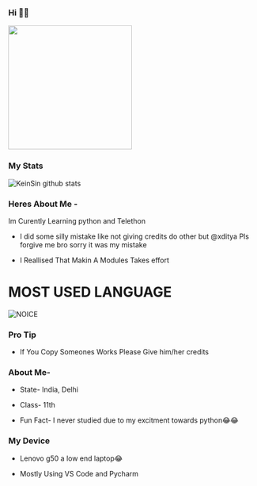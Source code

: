 ### Hi 👋👋

<img align='centre' src='https://media1.tenor.com/images/73c30c771d758437b67f727452b73f4e/tenor.gif' width='250"'>

### My Stats
![KeinSin github stats](https://github-readme-stats.vercel.app/api?username=KeinShin&show_icons=true&theme=midnight-purple)

### Heres About Me -

Im Curently Learning python and Telethon 

- I did some silly mistake like not giving credits do other but @xditya Pls forgive me bro sorry it was my mistake 

- I Reallised That Makin A Modules Takes effort 

# MOST USED LANGUAGE

![NOICE](https://github-readme-stats.vercel.app/api/top-langs/?username=KeinShin&theme=midnight-purple)


### Pro Tip

- If You Copy Someones Works Please Give him/her credits

### About Me-

- State- India, Delhi

- Class- 11th

- Fun Fact- I never studied due to my excitment towards python😂😂

### My Device

- Lenovo g50 a low end laptop😂

- Mostly Using VS Code and Pycharm




